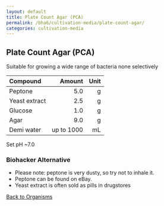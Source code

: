 ```yaml
---
layout: default
title: Plate Count Agar (PCA)
permalink: /bha6/cultivation-media/plate-count-agar/
categories: cultivation-media
---
```


## Plate Count Agar (PCA)

Suitable for growing a wide range of bacteria none selectively

|Compound| Amount | Unit |
|:-------|-------:|-----:|
|Peptone|5.0|g|
|Yeast extract|2.5|g|
|Glucose|1.0|g|
|Agar|9.0|g|
|Demi water| up to 1000|mL|

Set pH ~7.0

### Biohacker Alternative

* Please note: peptone is very dusty, so try not to inhale it.
* Peptone can be found on eBay.
* Yeast extract is often sold as pills in drugstores

[Back to Organisms](/bha6/organisms/)
